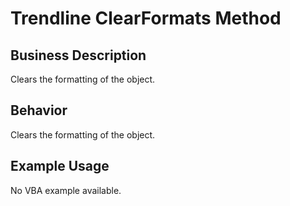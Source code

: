 # Trendline ClearFormats Method

## Business Description
Clears the formatting of the object.

## Behavior
Clears the formatting of the object.

## Example Usage
No VBA example available.